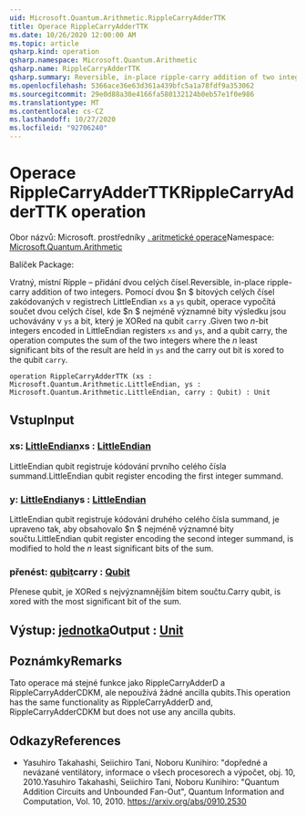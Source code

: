 ```yaml
---
uid: Microsoft.Quantum.Arithmetic.RippleCarryAdderTTK
title: Operace RippleCarryAdderTTK
ms.date: 10/26/2020 12:00:00 AM
ms.topic: article
qsharp.kind: operation
qsharp.namespace: Microsoft.Quantum.Arithmetic
qsharp.name: RippleCarryAdderTTK
qsharp.summary: Reversible, in-place ripple-carry addition of two integers. Given two $n$-bit integers encoded in LittleEndian registers `xs` and `ys`, and a qubit carry, the operation computes the sum of the two integers where the $n$ least significant bits of the result are held in `ys` and the carry out bit is xored to the qubit `carry`.
ms.openlocfilehash: 5366ace36e63d361a439bfc5a1a78fdf9a353062
ms.sourcegitcommit: 29e0d88a30e4166fa580132124b0eb57e1f0e986
ms.translationtype: MT
ms.contentlocale: cs-CZ
ms.lasthandoff: 10/27/2020
ms.locfileid: "92706240"
---
```

# <a name="ripplecarryadderttk-operation"></a><span data-ttu-id="077ce-102">Operace RippleCarryAdderTTK</span><span class="sxs-lookup"><span data-stu-id="077ce-102">RippleCarryAdderTTK operation</span></span>

<span data-ttu-id="077ce-103">Obor názvů: Microsoft. prostředníky [. aritmetické operace](xref:Microsoft.Quantum.Arithmetic)</span><span class="sxs-lookup"><span data-stu-id="077ce-103">Namespace: [Microsoft.Quantum.Arithmetic](xref:Microsoft.Quantum.Arithmetic)</span></span>

<span data-ttu-id="077ce-104">Balíček [](https://nuget.org/packages/)</span><span class="sxs-lookup"><span data-stu-id="077ce-104">Package: [](https://nuget.org/packages/)</span></span>


<span data-ttu-id="077ce-105">Vratný, místní Ripple – přidání dvou celých čísel.</span><span class="sxs-lookup"><span data-stu-id="077ce-105">Reversible, in-place ripple-carry addition of two integers.</span></span>
<span data-ttu-id="077ce-106">Pomocí dvou $n $ bitových celých čísel zakódovaných v registrech LittleEndian `xs` a `ys` qubit, operace vypočítá součet dvou celých čísel, kde $n $ nejméně významné bity výsledku jsou uchovávány v `ys` a bit, který je XORed na qubit `carry` .</span><span class="sxs-lookup"><span data-stu-id="077ce-106">Given two $n$-bit integers encoded in LittleEndian registers `xs` and `ys`, and a qubit carry, the operation computes the sum of the two integers where the $n$ least significant bits of the result are held in `ys` and the carry out bit is xored to the qubit `carry`.</span></span>

```qsharp
operation RippleCarryAdderTTK (xs : Microsoft.Quantum.Arithmetic.LittleEndian, ys : Microsoft.Quantum.Arithmetic.LittleEndian, carry : Qubit) : Unit
```


## <a name="input"></a><span data-ttu-id="077ce-107">Vstup</span><span class="sxs-lookup"><span data-stu-id="077ce-107">Input</span></span>

### <a name="xs--littleendian"></a><span data-ttu-id="077ce-108">xs: [LittleEndian](xref:Microsoft.Quantum.Arithmetic.LittleEndian)</span><span class="sxs-lookup"><span data-stu-id="077ce-108">xs : [LittleEndian](xref:Microsoft.Quantum.Arithmetic.LittleEndian)</span></span>

<span data-ttu-id="077ce-109">LittleEndian qubit registruje kódování prvního celého čísla summand.</span><span class="sxs-lookup"><span data-stu-id="077ce-109">LittleEndian qubit register encoding the first integer summand.</span></span>


### <a name="ys--littleendian"></a><span data-ttu-id="077ce-110">y: [LittleEndian](xref:Microsoft.Quantum.Arithmetic.LittleEndian)</span><span class="sxs-lookup"><span data-stu-id="077ce-110">ys : [LittleEndian](xref:Microsoft.Quantum.Arithmetic.LittleEndian)</span></span>

<span data-ttu-id="077ce-111">LittleEndian qubit registruje kódování druhého celého čísla summand, je upraveno tak, aby obsahovalo $n $ nejméně významné bity součtu.</span><span class="sxs-lookup"><span data-stu-id="077ce-111">LittleEndian qubit register encoding the second integer summand, is modified to hold the $n$ least significant bits of the sum.</span></span>


### <a name="carry--qubit"></a><span data-ttu-id="077ce-112">přenést: [qubit](xref:microsoft.quantum.lang-ref.qubit)</span><span class="sxs-lookup"><span data-stu-id="077ce-112">carry : [Qubit](xref:microsoft.quantum.lang-ref.qubit)</span></span>

<span data-ttu-id="077ce-113">Přenese qubit, je XORed s nejvýznamnějším bitem součtu.</span><span class="sxs-lookup"><span data-stu-id="077ce-113">Carry qubit, is xored with the most significant bit of the sum.</span></span>



## <a name="output--unit"></a><span data-ttu-id="077ce-114">Výstup: [jednotka](xref:microsoft.quantum.lang-ref.unit)</span><span class="sxs-lookup"><span data-stu-id="077ce-114">Output : [Unit](xref:microsoft.quantum.lang-ref.unit)</span></span>



## <a name="remarks"></a><span data-ttu-id="077ce-115">Poznámky</span><span class="sxs-lookup"><span data-stu-id="077ce-115">Remarks</span></span>

<span data-ttu-id="077ce-116">Tato operace má stejné funkce jako RippleCarryAdderD a RippleCarryAdderCDKM, ale nepoužívá žádné ancilla qubits.</span><span class="sxs-lookup"><span data-stu-id="077ce-116">This operation has the same functionality as RippleCarryAdderD and, RippleCarryAdderCDKM but does not use any ancilla qubits.</span></span>

## <a name="references"></a><span data-ttu-id="077ce-117">Odkazy</span><span class="sxs-lookup"><span data-stu-id="077ce-117">References</span></span>

- <span data-ttu-id="077ce-118">Yasuhiro Takahashi, Seiichiro Tani, Noboru Kunihiro: "dopředné a nevázané ventilátory, informace o všech procesorech a výpočet, obj. 10, 2010.</span><span class="sxs-lookup"><span data-stu-id="077ce-118">Yasuhiro Takahashi, Seiichiro Tani, Noboru Kunihiro: "Quantum Addition Circuits and Unbounded Fan-Out", Quantum Information and Computation, Vol. 10, 2010.</span></span>
  https://arxiv.org/abs/0910.2530